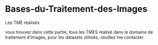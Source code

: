 # Bases-du-Traitement-des-Images
Les TME réalisés 

vous trouvez dans cette partie, tous les TMES réalisé dans le domaine de traitement d'images, pour les datasets utilisés, veuillez me contacter.
